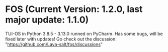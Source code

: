 # FOS (Current Version: 1.2.0, last major update: 1.1.0)
TUI-OS in Python 3.8.5 - 3.13.0 runned on PyCharm.
Has some bugs, will be fixed later with updates!
Go check out the discussion: "https://github.com/Lava-salt/fos/discussions"
